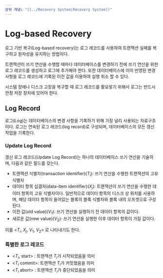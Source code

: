 ```yaml
---
상위 개념: "[[../Recovery System|Recovery System]]"
---
```

# Log-based Recovery
로그 기반 복구(Log-based recovery)는 로그 레코드를 사용하여 트랜잭션 실패를 복구하고 원자성을 유지하는 방법이다.

트랜잭션이 쓰기 연산을 수행할 때마다 데이터베이스를 변경하기 전에 쓰기 연산을 위한 로그 레코드를 생성하고 로그에 추가해야 한다. 또한 데이터베이스에 이미 반영된 변경 사항을 로그 레코드에 기록된 이전 값을 이용하여 실행 취소 할 수 있다.

시스템 장애나 디스크 고장을 복구할 때 로그 레코드를 활요앟기 위해서 로그는 반드시 안정 저장 장치에 있어야 한다.

## Log Record
로그(Log)는 데이터베이스의 변경 사항을 기록하기 위해 가장 널리 사용되는 자료구조이다. 로그는 연속된 로그 레코드(log record)로 구성되며, 데이터베이스의 모든 갱신 작업을 기록한다.

### Update Log Record
갱신 로그 레코드(Update Log Record)는 하나의 데이터베이스 쓰기 연산을 기술하며, 다음과 같은 필드를 갖는다.

* 트랜잭션 식별자(transaction identifier)($T_i$): 쓰기 연산을 수행한 트랜잭션의 고유 식별자
* 데이터 항목 십결자(data-item identifier)($X_j$): 트랜잭션이 쓰기 연산을 수행한 데이터 항목의 고유 식별자이다. 일반적으로 데이터 항목의 디스크 상 위치를 사용하며, 해당 데이터 항목이 들어있는 블록의 블록 식별자와 블록 내의 오프셋으로 구성된다.
* 이전 값(old value)($V_1$): 쓰기 연산을 실행하기 전 데이터 항목의 값이다.
* 새로운 값(new value)($V_2$): 쓰기 연산을 실행한 이후 데이터 항목이 가질 값이다.

이를 <$T_i$, $X_j$, $V_1$, $V_2$> 로 나타내기도 한다.

### 특별한 로그 레코드

* <$T_i$, start> : 트랜잭션 $T_i$가 시작되었음을 의미
* <$T_i$ commit>: 트랜잭션 $T_i$가 커밋했음을 의미
* <$T_i$ abort>  : 트랜잭션 $T_i$가 중단되었음을 의미
